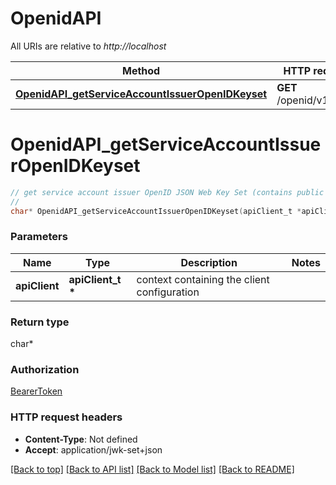 # OpenidAPI

All URIs are relative to *http://localhost*

Method | HTTP request | Description
------------- | ------------- | -------------
[**OpenidAPI_getServiceAccountIssuerOpenIDKeyset**](OpenidAPI.md#OpenidAPI_getServiceAccountIssuerOpenIDKeyset) | **GET** /openid/v1/jwks/ | 


# **OpenidAPI_getServiceAccountIssuerOpenIDKeyset**
```c
// get service account issuer OpenID JSON Web Key Set (contains public token verification keys)
//
char* OpenidAPI_getServiceAccountIssuerOpenIDKeyset(apiClient_t *apiClient);
```

### Parameters
Name | Type | Description  | Notes
------------- | ------------- | ------------- | -------------
**apiClient** | **apiClient_t \*** | context containing the client configuration |

### Return type

char*



### Authorization

[BearerToken](../README.md#BearerToken)

### HTTP request headers

 - **Content-Type**: Not defined
 - **Accept**: application/jwk-set+json

[[Back to top]](#) [[Back to API list]](../README.md#documentation-for-api-endpoints) [[Back to Model list]](../README.md#documentation-for-models) [[Back to README]](../README.md)

